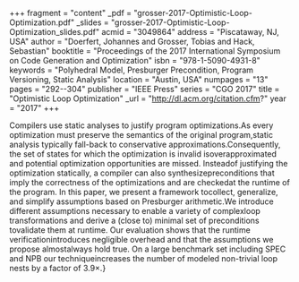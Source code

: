 +++
fragment = "content"
_pdf = "grosser-2017-Optimistic-Loop-Optimization.pdf"
_slides = "grosser-2017-Optimistic-Loop-Optimization_slides.pdf"
acmid = "3049864"
address = "Piscataway, NJ, USA"
author = "Doerfert, Johannes and Grosser, Tobias and Hack, Sebastian"
booktitle = "Proceedings of the 2017 International Symposium on Code Generation and Optimization"
isbn = "978-1-5090-4931-8"
keywords = "Polyhedral Model, Presburger Precondition, Program Versioning, Static Analysis"
location = "Austin, USA"
numpages = "13"
pages = "292--304"
publisher = "IEEE Press"
series = "CGO 2017"
title = "Optimistic Loop Optimization"
_url = "http://dl.acm.org/citation.cfm?"
year = "2017"
+++

Compilers use static analyses to justify program optimizations.As every optimization must preserve the semantics of the original program,static analysis typically fall-back to conservative approximations.Consequently, the set of states for which the optimization is invalid isoverapproximated and potential optimization opportunities are missed. Insteadof justifying the optimization statically, a compiler can also synthesizepreconditions that imply the correctness of the optimizations and are checkedat the runtime of the program.  In this paper, we present a framework tocollect, generalize, and simplify assumptions based on Presburger arithmetic.We introduce different assumptions necessary to enable a variety of complexloop transformations and derive a (close to) minimal set of preconditions tovalidate them at runtime. Our evaluation shows that the runtime verificationintroduces negligible overhead and that the assumptions we propose almostalways hold true. On a large benchmark set including SPEC and NPB our techniqueincreases the number of modeled non-trivial loop nests by a factor of 3.9×.}
